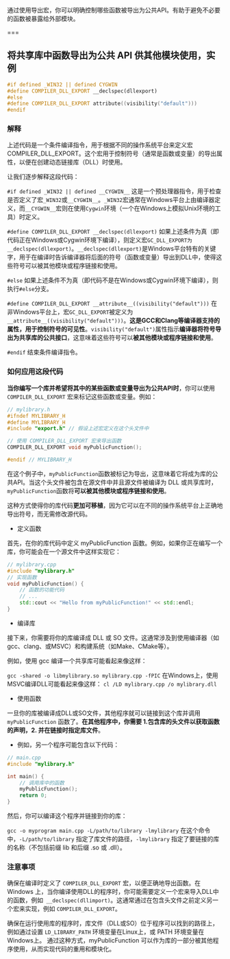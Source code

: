 
通过使用导出宏，你可以明确控制哪些函数被导出为公共API。有助于避免不必要的函数被暴露给外部模块。

===

## 将共享库中函数导出为公共 API 供其他模块使用，实例

~~~cpp
#if defined _WIN32 || defined CYGWIN
#define COMPILER_DLL_EXPORT __declspec(dllexport)
#else
#define COMPILER_DLL_EXPORT attribute((visibility("default")))
#endif
~~~

### 解释

上述代码是一个条件编译指令，用于根据不同的操作系统平台来定义宏 COMPILER_DLL_EXPORT。这个宏用于控制符号（通常是函数或变量）的导出属性，以便在创建动态链接库（DLL）时使用。

让我们逐步解释这段代码：

`#if defined _WIN32 || defined __CYGWIN__` 这是一个预处理器指令，用于检查是否定义了宏`_WIN32`或`__CYGWIN__`。`_WIN32`宏通常在Windows平台上由编译器定义，而`__CYGWIN__`宏则在使用`Cygwin`环境（一个在Windows上模拟Unix环境的工具）时定义。

`#define COMPILER_DLL_EXPORT __declspec(dllexport)` 如果上述条件为真（即代码正在Windows或Cygwin环境下编译），则定义宏`GC_DLL_EXPORT为__declspec(dllexport)`。`__declspec(dllexport)`是Windows平台特有的关键字，用于在编译时告诉编译器将后面的符号（函数或变量）导出到DLL中，使得这些符号可以被其他模块或程序链接和使用。

`#else` 如果上述条件不为真（即代码不是在Windows或Cygwin环境下编译），则执行`#else`分支。

`#define COMPILER_DLL_EXPORT __attribute__((visibility("default")))` 在非Windows平台上，宏`GC_DLL_EXPORT`被定义为`__attribute__((visibility("default")))`。**这是GCC和Clang等编译器支持的属性，用于控制符号的可见性**。`visibility("default")`属性指示**编译器将符号导出为共享库的公共接口**，这意味着这些符号可以**被其他模块或程序链接和使用**。

`#endif` 结束条件编译指令。

### 如何应用这段代码

**当你编写一个库并希望将其中的某些函数或变量导出为公共API时**，你可以使用 `COMPILER_DLL_EXPORT` 宏来标记这些函数或变量。例如：

~~~cpp
// mylibrary.h
#ifndef MYLIBRARY_H
#define MYLIBRARY_H
#include "export.h" // 假设上述宏定义在这个头文件中

// 使用 COMPILER_DLL_EXPORT 宏来导出函数
COMPILER_DLL_EXPORT void myPublicFunction();

#endif // MYLIBRARY_H
~~~

在这个例子中，`myPublicFunction`函数被标记为导出，这意味着它将成为库的公共API。当这个头文件被包含在源文件中并且源文件被编译为 DLL 或共享库时，`myPublicFunction`函数将**可以被其他模块或程序链接和使用**。

这种方式使得你的库代码**更加可移植**，因为它可以在不同的操作系统平台上正确地导出符号，而无需修改源代码。

- 定义函数

首先，在你的库代码中定义 myPublicFunction 函数。例如，如果你正在编写一个库，你可能会在一个源文件中这样实现它：
~~~cpp
// mylibrary.cpp
#include "mylibrary.h"
// 实现函数
void myPublicFunction() {
    // 函数的功能代码
    // ...
    std::cout << "Hello from myPublicFunction!" << std::endl;
}
~~~

- 编译库

接下来，你需要将你的库编译成 DLL 或 SO 文件。这通常涉及到使用编译器（如gcc、clang、或MSVC）和构建系统（如Make、CMake等）。

例如，使用 gcc 编译一个共享库可能看起来像这样：

`gcc -shared -o libmylibrary.so mylibrary.cpp -fPIC` 在Windows上，使用MSVC编译DLL可能看起来像这样： `cl /LD mylibrary.cpp /o mylibrary.dll`

- 使用函数

一旦你的库被编译成DLL或SO文件，其他程序就可以链接到这个库并调用 `myPublicFunction` 函数了。**在其他程序中，你需要 1.包含库的头文件以获取函数的声明，2. 并在链接时指定库文件**。

- 例如，另一个程序可能包含以下代码：

~~~cpp
// main.cpp
#include "mylibrary.h"

int main() {
    // 调用库中的函数
    myPublicFunction();
    return 0;
}
~~~

然后，你可以编译这个程序并链接到你的库：

`gcc -o myprogram main.cpp -L/path/to/library -lmylibrary` 在这个命令中，`-L/path/to/library` 指定了库文件的路径，`-lmylibrary` 指定了要链接的库的名称（不包括前缀 lib 和后缀 .so 或 .dll）。

### 注意事项

确保在编译时定义了 `COMPILER_DLL_EXPORT` 宏，以便正确地导出函数。在 Windows 上，当你编译使用DLL的程序时，你可能需要定义一个宏来导入DLL中的函数，例如` __declspec(dllimport)`。这通常通过在包含头文件之前定义另一个宏来实现，例如 `COMPILER_DLL_EXPORT`。

确保在运行使用库的程序时，库文件（DLL或SO）位于程序可以找到的路径上，例如通过设置 `LD_LIBRARY_PATH` 环境变量在Linux上，或 PATH 环境变量在Windows上。
通过这种方式，myPublicFunction 可以作为库的一部分被其他程序使用，从而实现代码的重用和模块化。


